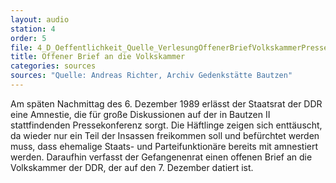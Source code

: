 ```yaml
---
layout: audio
station: 4
order: 5
file: 4_D_Oeffentlichkeit_Quelle_VerlesungOffenerBriefVolkskammerPressekonferenz7.12.89.m4a
title: Offener Brief an die Volkskammer
categories: sources
sources: "Quelle: Andreas Richter, Archiv Gedenkstätte Bautzen"
---
```

Am sp&#228;ten Nachmittag des 6. Dezember 1989 erl&#228;sst der Staatsrat der DDR eine Amnestie, die f&#252;r gro&#223;e Diskussionen auf der in Bautzen II stattfindenden Pressekonferenz sorgt. Die H&#228;ftlinge zeigen sich entt&#228;uscht, da wieder nur ein Teil der Insassen freikommen soll und bef&#252;rchtet werden muss, dass ehemalige Staats- und Parteifunktion&#228;re bereits mit amnestiert werden. Daraufhin verfasst der Gefangenenrat einen offenen Brief an die Volkskammer der DDR, der auf den 7. Dezember datiert ist.